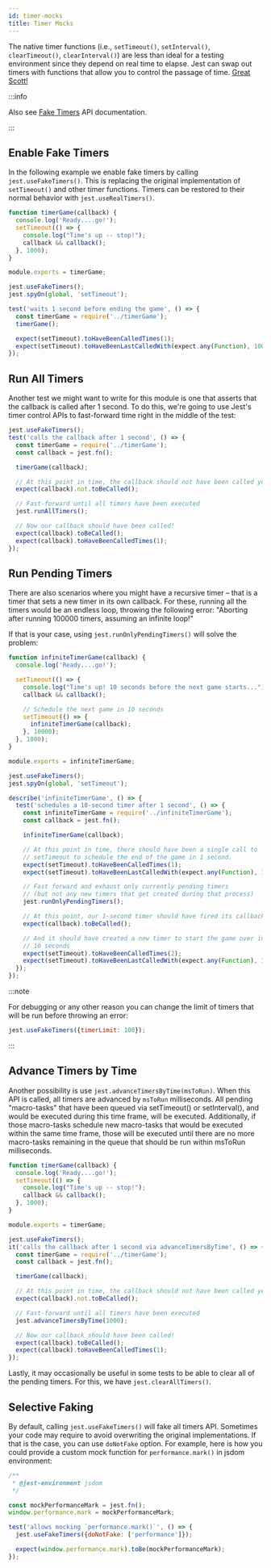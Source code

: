 ```yaml
---
id: timer-mocks
title: Timer Mocks
---
```


The native timer functions (i.e., `setTimeout()`, `setInterval()`, `clearTimeout()`, `clearInterval()`) are less than ideal for a testing environment since they depend on real time to elapse. Jest can swap out timers with functions that allow you to control the passage of time. [Great Scott!](https://www.youtube.com/watch?v=QZoJ2Pt27BY)

:::info

Also see [Fake Timers](JestObjectAPI.md#fake-timers) API documentation.

:::

## Enable Fake Timers

In the following example we enable fake timers by calling `jest.useFakeTimers()`. This is replacing the original implementation of `setTimeout()` and other timer functions. Timers can be restored to their normal behavior with `jest.useRealTimers()`.

```javascript title="timerGame.js"
function timerGame(callback) {
  console.log('Ready....go!');
  setTimeout(() => {
    console.log("Time's up -- stop!");
    callback && callback();
  }, 1000);
}

module.exports = timerGame;
```

```javascript title="__tests__/timerGame-test.js"
jest.useFakeTimers();
jest.spyOn(global, 'setTimeout');

test('waits 1 second before ending the game', () => {
  const timerGame = require('../timerGame');
  timerGame();

  expect(setTimeout).toHaveBeenCalledTimes(1);
  expect(setTimeout).toHaveBeenLastCalledWith(expect.any(Function), 1000);
});
```

## Run All Timers

Another test we might want to write for this module is one that asserts that the callback is called after 1 second. To do this, we're going to use Jest's timer control APIs to fast-forward time right in the middle of the test:

```javascript
jest.useFakeTimers();
test('calls the callback after 1 second', () => {
  const timerGame = require('../timerGame');
  const callback = jest.fn();

  timerGame(callback);

  // At this point in time, the callback should not have been called yet
  expect(callback).not.toBeCalled();

  // Fast-forward until all timers have been executed
  jest.runAllTimers();

  // Now our callback should have been called!
  expect(callback).toBeCalled();
  expect(callback).toHaveBeenCalledTimes(1);
});
```

## Run Pending Timers

There are also scenarios where you might have a recursive timer – that is a timer that sets a new timer in its own callback. For these, running all the timers would be an endless loop, throwing the following error: "Aborting after running 100000 timers, assuming an infinite loop!"

If that is your case, using `jest.runOnlyPendingTimers()` will solve the problem:

```javascript title="infiniteTimerGame.js"
function infiniteTimerGame(callback) {
  console.log('Ready....go!');

  setTimeout(() => {
    console.log("Time's up! 10 seconds before the next game starts...");
    callback && callback();

    // Schedule the next game in 10 seconds
    setTimeout(() => {
      infiniteTimerGame(callback);
    }, 10000);
  }, 1000);
}

module.exports = infiniteTimerGame;
```

```javascript title="__tests__/infiniteTimerGame-test.js"
jest.useFakeTimers();
jest.spyOn(global, 'setTimeout');

describe('infiniteTimerGame', () => {
  test('schedules a 10-second timer after 1 second', () => {
    const infiniteTimerGame = require('../infiniteTimerGame');
    const callback = jest.fn();

    infiniteTimerGame(callback);

    // At this point in time, there should have been a single call to
    // setTimeout to schedule the end of the game in 1 second.
    expect(setTimeout).toHaveBeenCalledTimes(1);
    expect(setTimeout).toHaveBeenLastCalledWith(expect.any(Function), 1000);

    // Fast forward and exhaust only currently pending timers
    // (but not any new timers that get created during that process)
    jest.runOnlyPendingTimers();

    // At this point, our 1-second timer should have fired its callback
    expect(callback).toBeCalled();

    // And it should have created a new timer to start the game over in
    // 10 seconds
    expect(setTimeout).toHaveBeenCalledTimes(2);
    expect(setTimeout).toHaveBeenLastCalledWith(expect.any(Function), 10000);
  });
});
```

:::note

For debugging or any other reason you can change the limit of timers that will be run before throwing an error:

```js
jest.useFakeTimers({timerLimit: 100});
```

:::

## Advance Timers by Time

Another possibility is use `jest.advanceTimersByTime(msToRun)`. When this API is called, all timers are advanced by `msToRun` milliseconds. All pending "macro-tasks" that have been queued via setTimeout() or setInterval(), and would be executed during this time frame, will be executed. Additionally, if those macro-tasks schedule new macro-tasks that would be executed within the same time frame, those will be executed until there are no more macro-tasks remaining in the queue that should be run within msToRun milliseconds.

```javascript title="timerGame.js"
function timerGame(callback) {
  console.log('Ready....go!');
  setTimeout(() => {
    console.log("Time's up -- stop!");
    callback && callback();
  }, 1000);
}

module.exports = timerGame;
```

```javascript title="__tests__/timerGame-test.js"
jest.useFakeTimers();
it('calls the callback after 1 second via advanceTimersByTime', () => {
  const timerGame = require('../timerGame');
  const callback = jest.fn();

  timerGame(callback);

  // At this point in time, the callback should not have been called yet
  expect(callback).not.toBeCalled();

  // Fast-forward until all timers have been executed
  jest.advanceTimersByTime(1000);

  // Now our callback should have been called!
  expect(callback).toBeCalled();
  expect(callback).toHaveBeenCalledTimes(1);
});
```

Lastly, it may occasionally be useful in some tests to be able to clear all of the pending timers. For this, we have `jest.clearAllTimers()`.

## Selective Faking

By default, calling `jest.useFakeTimers()` will fake all timers API. Sometimes your code may require to avoid overwriting the original implementations. If that is the case, you can use `doNotFake` option. For example, here is how you could provide a custom mock function for `performance.mark()` in jsdom environment:

```js
/**
 * @jest-environment jsdom
 */

const mockPerformanceMark = jest.fn();
window.performance.mark = mockPerformanceMark;

test('allows mocking `performance.mark()`', () => {
  jest.useFakeTimers({doNotFake: ['performance']});

  expect(window.performance.mark).toBe(mockPerformanceMark);
});
```
